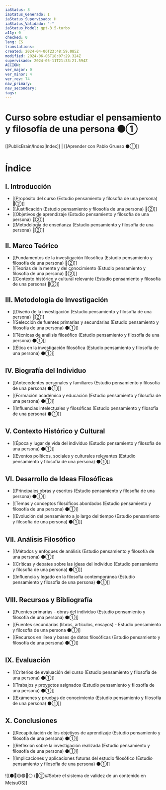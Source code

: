 ```yaml
---
iaStatus: 8
iaStatus_Generado: I
iaStatus_Supervisado: H
iaStatus_Validado: "-"
iaStatus_Model: gpt-3.5-turbo
a11y: 0
checked: 0
lang: ES
translations: 
created: 2024-04-06T23:48:59.085Z
modified: 2024-06-05T18:07:29.324Z
supervisado: 2024-05-11T21:33:21.594Z
ACCION: 
ver_major: 0
ver_minor: 4
ver_rev: 74
nav_primary: 
nav_secondary: 
tags:
---
```

# Curso sobre estudiar el pensamiento y filosofía de una persona ⚫①

[[PublicBrain/Index|Index]] | [[Aprender con Pablo Grueso ⚫①]]

# Índice

## I. Introducción

   - [[Propósito del curso (Estudio pensamiento y filosofía de una persona) 🔴②]]
   - [[Justificación (Estudio pensamiento y filosofía de una persona) 🔴②]]
   - [[Objetivos de aprendizaje (Estudio pensamiento y filosofía de una persona) 🔴②]]
   - [[Metodología de enseñanza (Estudio pensamiento y filosofía de una persona) 🔴②]]
   
## II. Marco Teórico

   - [[Fundamentos de la investigación filosófica (Estudio pensamiento y filosofía de una persona) 🔴②]]
   - [[Teorías de la mente y del conocimiento (Estudio pensamiento y filosofía de una persona) 🔴②]]
   - [[Contexto histórico y cultural relevante (Estudio pensamiento y filosofía de una persona) 🔴②]]
   
## III. Metodología de Investigación

   - [[Diseño de la investigación (Estudio pensamiento y filosofía de una persona) 🔴②]]
   - [[Selección de fuentes primarias y secundarias (Estudio pensamiento y filosofía de una persona) ⚫①]]
   - [[Técnicas de análisis filosófico (Estudio pensamiento y filosofía de una persona) ⚫①]]
   - [[Ética en la investigación filosófica (Estudio pensamiento y filosofía de una persona) ⚫①]]
   
## IV. Biografía del Individuo

   - [[Antecedentes personales y familiares (Estudio pensamiento y filosofía de una persona) ⚫①]]
   - [[Formación académica y educación (Estudio pensamiento y filosofía de una persona) ⚫①]]
   - [[Influencias intelectuales y filosóficas (Estudio pensamiento y filosofía de una persona) ⚫①]]
   
## V. Contexto Histórico y Cultural

   - [[Época y lugar de vida del individuo (Estudio pensamiento y filosofía de una persona) ⚫①]]
   - [[Eventos políticos, sociales y culturales relevantes (Estudio pensamiento y filosofía de una persona) ⚫①]]
   
## VI. Desarrollo de Ideas Filosóficas

   - [[Principales obras y escritos (Estudio pensamiento y filosofía de una persona) ⚫①]]
   - [[Temas y conceptos filosóficos abordados (Estudio pensamiento y filosofía de una persona) ⚫①]]
   - [[Evolución del pensamiento a lo largo del tiempo (Estudio pensamiento y filosofía de una persona) ⚫①]]
   
## VII. Análisis Filosófico

   - [[Métodos y enfoques de análisis (Estudio pensamiento y filosofía de una persona) ⚫①]]
   - [[Críticas y debates sobre las ideas del individuo (Estudio pensamiento y filosofía de una persona) ⚫①]]
   - [[Influencia y legado en la filosofía contemporánea (Estudio pensamiento y filosofía de una persona) ⚫①]]
   
## VIII. Recursos y Bibliografía

   - [[Fuentes primarias - obras del individuo (Estudio pensamiento y filosofía de una persona) ⚫①]]
   - [[Fuentes secundarias (libros, artículos, ensayos) - Estudio pensamiento y filosofía de una persona ⚫①]]
   - [[Recursos en línea y bases de datos filosóficas (Estudio pensamiento y filosofía de una persona) ⚫①]]

   
## IX. Evaluación

   - [[Criterios de evaluación del curso (Estudio pensamiento y filosofía de una persona) ⚫①]]
   - [[Trabajos y proyectos asignados (Estudio pensamiento y filosofía de una persona) ⚫①]]
   - [[Exámenes y pruebas de conocimiento (Estudio pensamiento y filosofía de una persona) ⚫①]]
   
## X. Conclusiones

   - [[Recapitulación de los objetivos de aprendizaje (Estudio pensamiento y filosofía de una persona) ⚫①]]
   - [[Reflexión sobre la investigación realizada (Estudio pensamiento y filosofía de una persona) ⚫①]]
   - [[Implicaciones y aplicaciones futuras del estudio filosófico (Estudio pensamiento y filosofía de una persona) ⚫①]]

![[⚫🔴🟡🟢🔵⚪ (🔴②)#Sobre el sistema de validez de un contenido en MetsuOS]]